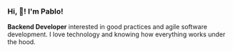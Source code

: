 <h3 align="left">Hi, 🤘! I'm Pablo!</h3>
<p align="left"><strong>Backend Developer</strong> interested in good practices and agile software development. I love technology and knowing how everything works under the hood.</p>
